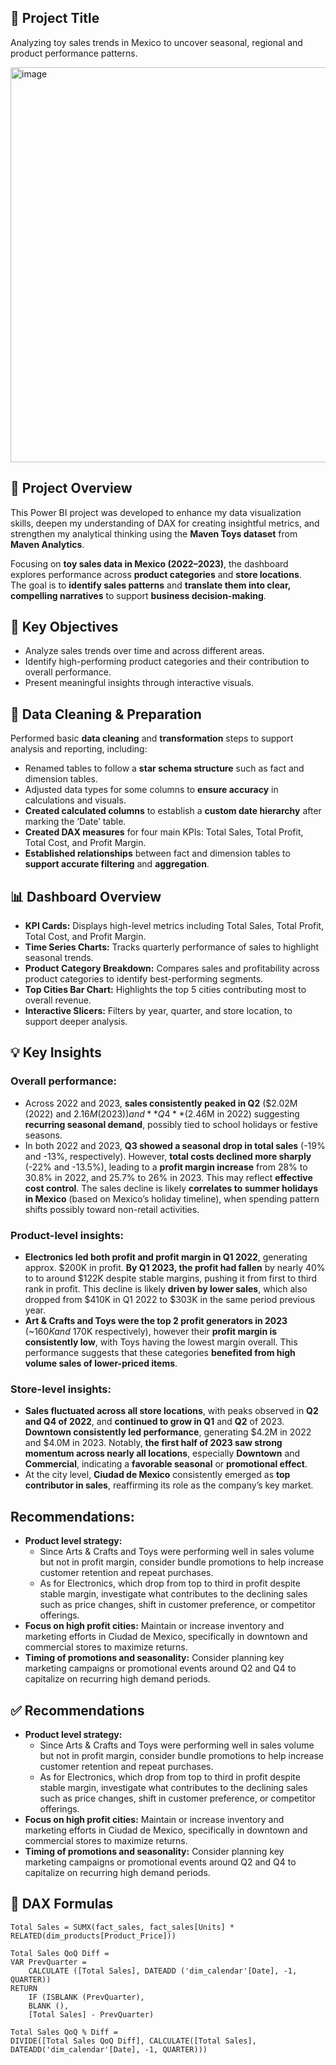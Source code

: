 ## 🎯 Project Title
Analyzing toy sales trends in Mexico to uncover seasonal, regional and product performance patterns.

<img width="632" alt="image" src="https://github.com/user-attachments/assets/c546dcb6-980a-4d1c-ad55-f0e7a52f4088" />

## 📌 **Project Overview**

This Power BI project was developed to enhance my data visualization skills, deepen my understanding of DAX for creating insightful metrics, and strengthen my analytical thinking using the **Maven Toys dataset** from **Maven Analytics**.

Focusing on **toy sales data in Mexico (2022–2023)**, the dashboard explores performance across **product categories** and **store locations**.  
The goal is to **identify sales patterns** and **translate them into clear, compelling narratives** to support **business decision-making**.

## 🎯 Key Objectives

- Analyze sales trends over time and across different areas.
- Identify high-performing product categories and their contribution to overall performance.
- Present meaningful insights through interactive visuals.

## 🔧 Data Cleaning & Preparation
Performed basic **data cleaning** and **transformation** steps to support analysis and reporting, including:

- Renamed tables to follow a **star schema structure** such as fact and dimension tables.
- Adjusted data types for some columns to **ensure accuracy** in calculations and visuals.
- **Created calculated columns** to establish a **custom date hierarchy** after marking the ‘Date’ table.
- **Created DAX measures** for four main KPIs: Total Sales, Total Profit, Total Cost, and Profit Margin.
- **Established relationships** between fact and dimension tables to **support accurate filtering** and **aggregation**.

## 📊 Dashboard Overview
- **KPI Cards:** Displays high-level metrics including Total Sales, Total Profit, Total Cost, and Profit Margin.
- **Time Series Charts:** Tracks quarterly performance of sales to highlight seasonal trends.
- **Product Category Breakdown:** Compares sales and profitability across product categories to identify best-performing segments.
- **Top Cities Bar Chart:** Highlights the top 5 cities contributing most to overall revenue.
- **Interactive Slicers:** Filters by year, quarter, and store location, to support deeper analysis.

## 💡 Key Insights
### **Overall performance:**

- Across 2022 and 2023, **sales consistently peaked in Q2** ($2.02M (2022) and $2.16M (2023)) and **Q4** ($2.46M in 2022) suggesting **recurring seasonal demand**, possibly tied to school holidays or festive seasons.
- In both 2022 and 2023, **Q3 showed a seasonal drop in total sales** (-19% and -13%, respectively). However, **total costs declined more sharply** (-22% and -13.5%), leading to a **profit margin increase** from 28% to 30.8% in 2022, and 25.7% to 26% in 2023. This may reflect **effective cost control**. The sales decline is likely **correlates to summer holidays in Mexico** (based on Mexico’s holiday timeline), when spending pattern shifts possibly toward non-retail activities.
### **Product-level insights**:

- **Electronics led both profit and profit margin in Q1 2022**, generating approx. $200K in profit. **By Q1 2023, the profit had fallen** by nearly 40% to to around $122K despite stable margins, pushing it from first to third rank in profit. This decline is likely **driven by lower sales**, which also dropped from $410K in Q1 2022 to $303K in the same period previous year.
- **Art & Crafts and Toys were the top 2 profit generators in 2023** (~$160K and ~$170K respectively), however their **profit margin is consistently low**, with Toys having the lowest margin overall. This performance suggests that these categories **benefited from high volume sales of lower-priced items**.
### **Store-level insights**:

- **Sales fluctuated across all store locations**, with peaks observed in **Q2 and Q4 of 2022**, and **continued to grow in Q1** and **Q2** of 2023. **Downtown consistently led performance**, generating $4.2M in 2022 and $4.0M in 2023. Notably, **the first half of 2023 saw strong momentum across nearly all locations**, especially **Downtown** and **Commercial**, indicating a **favorable seasonal** or **promotional effect**.
- At the city level, **Ciudad de Mexico** consistently emerged as **top contributor in sales**, reaffirming its role as the company’s key market.
## Recommendations:

- **Product level strategy:**
    - Since Arts & Crafts and Toys were performing well in sales volume but not in profit margin, consider bundle promotions to help increase customer retention and repeat purchases.
    - As for Electronics, which drop from top to third in profit despite stable margin, investigate what contributes to the declining sales such as price changes, shift in customer preference, or competitor offerings.
- **Focus on high profit cities:** Maintain or increase inventory and marketing efforts in Ciudad de Mexico, specifically in downtown and commercial stores to maximize returns.
- **Timing of promotions and seasonality:** Consider planning key marketing campaigns or promotional events around Q2 and Q4 to capitalize on recurring high demand periods.

## ✅ Recommendations
- **Product level strategy:**
    - Since Arts & Crafts and Toys were performing well in sales volume but not in profit margin, consider bundle promotions to help increase customer retention and repeat purchases.
    - As for Electronics, which drop from top to third in profit despite stable margin, investigate what contributes to the declining sales such as price changes, shift in customer preference, or competitor offerings.
- **Focus on high profit cities:** Maintain or increase inventory and marketing efforts in Ciudad de Mexico, specifically in downtown and commercial stores to maximize returns.
- **Timing of promotions and seasonality:** Consider planning key marketing campaigns or promotional events around Q2 and Q4 to capitalize on recurring high demand periods.

## 🧠 DAX Formulas 
```DAX
Total Sales = SUMX(fact_sales, fact_sales[Units] * RELATED(dim_products[Product_Price]))

Total Sales QoQ Diff = 
VAR PrevQuarter =
    CALCULATE ([Total Sales], DATEADD ('dim_calendar'[Date], -1, QUARTER))
RETURN
    IF (ISBLANK (PrevQuarter), 
    BLANK (), 
    [Total Sales] - PrevQuarter)

Total Sales QoQ % Diff =
DIVIDE([Total Sales QoQ Diff], CALCULATE([Total Sales], DATEADD('dim_calendar'[Date], -1, QUARTER)))
